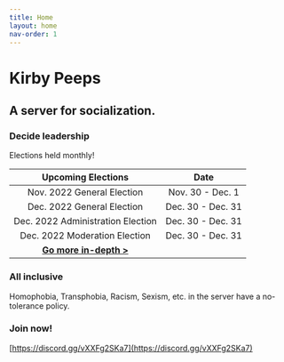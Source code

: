 ```yaml
---
title: Home
layout: home
nav-order: 1
---
```


# Kirby Peeps
## A server for socialization.

### Decide leadership
Elections held monthly!

| Upcoming Elections                       | Date              |
| :---:                                    | :---:             |
| Nov. 2022 General Election               | Nov. 30 - Dec. 1  |
| Dec. 2022 General Election               | Dec. 30 - Dec. 31 |
| Dec. 2022 Administration Election        | Dec. 30 - Dec. 31 |
| Dec. 2022 Moderation Election            | Dec. 30 - Dec. 31 |
| **[Go more in-depth >](elections.html)** |                   |

### All inclusive
Homophobia, Transphobia, Racism, Sexism, etc. in the server have a no-tolerance policy.

### Join now!
[https://discord.gg/vXXFg2SKa7](https://discord.gg/vXXFg2SKa7)